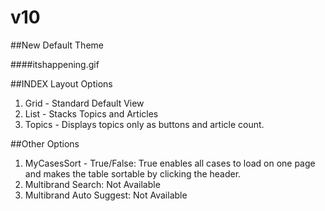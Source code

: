 # v10
##New Default Theme

####itshappening.gif


##INDEX Layout Options
1. Grid - Standard Default View
2. List - Stacks Topics and Articles
3. Topics - Displays topics only as buttons and article count.

##Other Options
1. MyCasesSort - True/False: True enables all cases to load on one page and makes the table sortable by clicking the header.
2. Multibrand Search: Not Available
3. Multibrand Auto Suggest: Not Available


